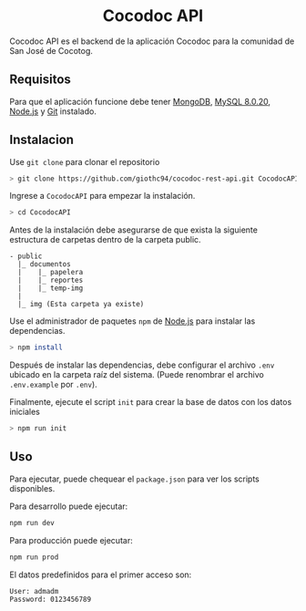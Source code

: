 <h1 align="center">Cocodoc API</h1>

Cocodoc API es el backend de la aplicación Cocodoc para la comunidad de San José de Cocotog.

## Requisitos

Para que el aplicación funcione debe tener [MongoDB](https://www.mongodb.com/), [MySQL 8.0.20](https://dev.mysql.com/downloads/mysql/), [Node.js](https://nodejs.org/en/) y [Git](https://git-scm.com/) instalado.

## Instalacion

Use `git clone` para clonar el repositorio

```bash
> git clone https://github.com/giothc94/cocodoc-rest-api.git CocodocAPI
```

Ingrese a `CocodocAPI` para empezar la instalación.
```bash
> cd CocodocAPI
```

Antes de la instalación debe asegurarse de que exista la siguiente estructura de carpetas dentro de la carpeta public.
```
- public
  |_ documentos
  |    |_ papelera
  |    |_ reportes
  |    |_ temp-img
  |
  |_ img (Esta carpeta ya existe)
```

Use el administrador de paquetes `npm` de [Node.js](https://nodejs.org/en/) para instalar las dependencias.

```bash
> npm install
```
Después de instalar las dependencias, debe configurar el archivo `.env` ubicado en la carpeta raíz del sistema. (Puede renombrar el archivo `.env.example` por `.env`).

Finalmente, ejecute el script `init` para crear la base de datos con los datos iniciales

```bash
> npm run init
```

## Uso
Para ejecutar, puede chequear el `package.json` para ver los scripts disponibles.

Para desarrollo puede ejecutar:
```bash
npm run dev
```

Para producción puede ejecutar:
```bash
npm run prod
```

El datos predefinidos para el primer acceso son:
```
User: admadm
Password: 0123456789
```
